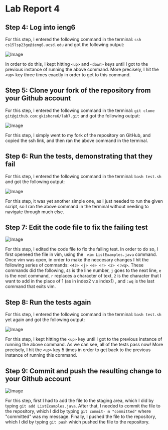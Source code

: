 # Lab Report 4

## Step 4: Log into ieng6
For this step, I entered the following command in the terminal: ```ssh cs15lsp23ge@ieng6.ucsd.edu``` and got the following output:

![Image](https://github.com/gauthk6/cse15l-lab-reports/assets/58676663/562336ef-8768-4caa-80e2-04bbff87e974)

In order to do this, I kept hitting ```<up>``` and ```<down>``` keys until I got to the previous instance of running the above command. More precisely, I hit the ```<up>``` key three times exactly in order to get to this command.


## Step 5: Clone your fork of the repository from your Github account
For this step, I entered the following command in the terminal: ```git clone git@github.com:gkishore6/lab7.git``` and got the following output:

![Image](https://github.com/gauthk6/cse15l-lab-reports/assets/58676663/cc6b6ee7-7ae5-4564-bce0-5081b8a0df9f)

For this step, I simply went to my fork of the repository on GitHub, and copied the ssh link, and then ran the above command in the terminal.

## Step 6: Run the tests, demonstrating that they fail
For this step, I entered the following command in the terminal: ```bash test.sh``` and got the following output:

![Image](https://github.com/gauthk6/cse15l-lab-reports/assets/58676663/a4282b1f-97f6-4d46-bd45-2b3b90008584)

For this step, it was yet another simple one, as I just needed to run the given script, so I ran the above command in the terminal without needing to navigate through much else.

## Step 7: Edit the code file to fix the failing test

![Image](https://github.com/gauthk6/cse15l-lab-reports/assets/58676663/5f0603d7-9fff-44be-9743-ea652b14c571)

For this step, I edited the code file to fix the failing test. In order to do so, I first openeed the file in vim, using the ``` vim ListExamples.java``` command. Once vim was open, in order to make the neccesary changes I hit the following series of commands: ```<43> <j> <e> <r> <2> <:wq>```. These commands did the following, ```43``` is the line number, ```j``` goes to the next line, ```e``` is the next command, ```r``` replaces a character of text, ```2``` is the character that I want to add in the place of 1 (as in index2 v.s index1) , and ```:wq``` is the last command that exits vim.


## Step 8: Run the tests again
For this step, I entered the following command in the terminal: ```bash test.sh``` yet again and got the following output:

![Image](https://github.com/gauthk6/cse15l-lab-reports/assets/58676663/9b908f46-5335-4ccd-be03-f032d449a4bd)

For this step, I kept hitting the ```<up>``` key until I got to the previous instance of running the above command. As we can see, all of the tests pass now! More precisely, I hit the ```<up>``` key 5 times in order to get back to the previous instance of running this command.

## Step 9: Commit and push the resulting change to your Github account

![Image](https://github.com/gauthk6/cse15l-lab-reports/assets/58676663/c04142d6-08ec-4379-ad25-cd6758c23ca2)

For this step, first I had to add the file to the staging area, which I did by typing ```git add ListExamples.java```. After that, I needed to commit the file to the repository, which I did by typing ```git commit- m "committed"``` where "committed" was my message. Finally, I pushed the file to the repository, which I did by typing ```git push``` which pushed the file to the repository.

